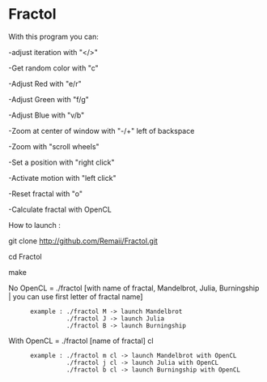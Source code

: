 # Fractol

With this program you can:

-adjust iteration with "</>"

-Get random color with "c"

-Adjust Red with "e/r"

-Adjust Green with "f/g"

-Adjust Blue with "v/b"

-Zoom at center of window with "-/+" left of backspace

-Zoom with "scroll wheels"

-Set a position with "right click"

-Activate motion with "left click"

-Reset fractal with "o"

-Calculate fractal with OpenCL

How to launch :

git clone http://github.com/Remaii/Fractol.git

cd Fractol

make

No OpenCL = ./fractol [with name of fractal, Mandelbrot, Julia, Burningship | you can use first letter of fractal name]

          example : ./fractol M -> launch Mandelbrot
                    ./fractol J -> launch Julia
                    ./fractol B -> launch Burningship

With OpenCL = ./fractol [name of fractal] cl

          example : ./fractol m cl -> launch Mandelbrot with OpenCL
                    ./fractol j cl -> launch Julia with OpenCL
                    ./fractol b cl -> launch Burningship with OpenCL
